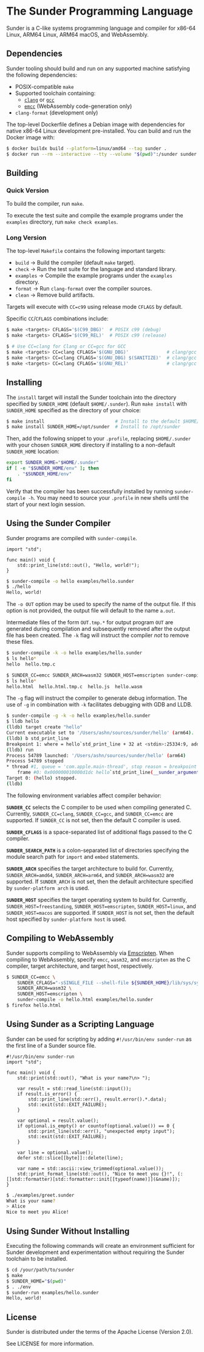 # The Sunder Programming Language
Sunder is a C-like systems programming language and compiler for x86-64 Linux,
ARM64 Linux, ARM64 macOS, and WebAssembly.

## Dependencies
Sunder tooling should build and run on any supported machine satisfying the
following dependencies:

+ POSIX-compatible `make`
+ Supported toolchain containing:
    + [`clang`](https://clang.llvm.org/) or [`gcc`](https://gcc.gnu.org/)
    + [`emcc`](https://emscripten.org/) (WebAssembly code-generation only)
+ `clang-format` (development only)

The top-level Dockerfile defines a Debian image with dependencies for native
x86-64 Linux development pre-installed. You can build and run the Docker image
with:

```sh
$ docker buildx build --platform=linux/amd64 --tag sunder .             # Build the image (do this once)
$ docker run --rm --interactive --tty --volume "$(pwd)":/sunder sunder  # Run the image (do this every time)
```

## Building
### Quick Version
To build the compiler, run `make`.

To execute the test suite and compile the example programs under the `examples`
directory, run `make check examples`.

### Long Version
The top-level `Makefile` contains the following important targets:

+ `build` → Build the compiler (default `make` target).
+ `check` → Run the test suite for the language and standard library.
+ `examples` → Compile the example programs under the `examples` directory.
+ `format` → Run `clang-format` over the compiler sources.
+ `clean` → Remove build artifacts.

Targets will execute with `CC=c99` using release mode `CFLAGS` by default.

Specific `CC`/`CFLAGS` combinations include:

```sh
$ make <targets> CFLAGS='$(C99_DBG)'  # POSIX c99 (debug)
$ make <targets> CFLAGS='$(C99_REL)'  # POSIX c99 (release)

$ # Use CC=clang for Clang or CC=gcc for GCC
$ make <targets> CC=clang CFLAGS='$(GNU_DBG)'              # clang/gcc (debug)
$ make <targets> CC=clang CFLAGS='$(GNU_DBG) $(SANITIZE)'  # clang/gcc (debug with Address Sanitizer)
$ make <targets> CC=clang CFLAGS='$(GNU_REL)'              # clang/gcc (release)
```

## Installing
The `install` target will install the Sunder toolchain into the directory
specified by `SUNDER_HOME` (default `$HOME/.sunder`). Run `make install` with
`SUNDER_HOME` specified as the directory of your choice:

```sh
$ make install                          # Install to the default $HOME/.sunder
$ make install SUNDER_HOME=/opt/sunder  # Install to /opt/sunder
```

Then, add the following snippet to your `.profile`, replacing `$HOME/.sunder`
with your chosen `SUNDER_HOME` directory if installing to a non-default
`SUNDER_HOME` location:

```sh
export SUNDER_HOME="$HOME/.sunder"
if [ -e "$SUNDER_HOME/env" ]; then
    . "$SUNDER_HOME/env"
fi
```

Verify that the compiler has been successfully installed by running
`sunder-compile -h`. You may need to source your `.profile` in new shells until
the start of your next login session.

## Using the Sunder Compiler
Sunder programs are compiled with `sunder-compile`.

```sunder
import "std";

func main() void {
    std::print_line(std::out(), "Hello, world!");
}
```

```sh
$ sunder-compile -o hello examples/hello.sunder
$ ./hello
Hello, world!
```

The `-o OUT` option may be used to specify the name of the output file. If this
option is not provided, the output file will default to the name `a.out`.

Intermediate files of the form `OUT.tmp.*` for output program `OUT` are
generated during compilation and subsequently removed after the output file has
been created. The `-k` flag will instruct the compiler *not* to remove these
files.

```sh
$ sunder-compile -k -o hello examples/hello.sunder
$ ls hello*
hello  hello.tmp.c

$ SUNDER_CC=emcc SUNDER_ARCH=wasm32 SUNDER_HOST=emscripten sunder-compile -k -o hello.html examples/hello.sunder
$ ls hello*
hello.html  hello.html.tmp.c  hello.js  hello.wasm
```

The `-g` flag will instruct the compiler to generate debug information. The use
of `-g` in combination with `-k` facilitates debugging with GDB and LLDB.

```sh
$ sunder-compile -g -k -o hello examples/hello.sunder
$ lldb hello
(lldb) target create "hello"
Current executable set to '/Users/ashn/sources/sunder/hello' (arm64).
(lldb) b std_print_line
Breakpoint 1: where = hello`std_print_line + 32 at <stdin>:25334:9, address = 0x000000010000d1dc
(lldb) run
Process 54789 launched: '/Users/ashn/sources/sunder/hello' (arm64)
Process 54789 stopped
* thread #1, queue = 'com.apple.main-thread', stop reason = breakpoint 1.1
    frame #0: 0x000000010000d1dc hello`std_print_line(__sunder_argument_0_writer=__sunder_std_writer @ 0x000000016fdff0c0, __sunder_argument_1_str=(start = "Hello, world!", count = 13)) at <stdin>:25334:9
Target 0: (hello) stopped.
(lldb)
```

The following environment variables affect compiler behavior:

**`SUNDER_CC`** selects the C compiler to be used when compiling generated C.
Currently, `SUNDER_CC=clang`, `SUNDER_CC=gcc`, and `SUNDER_CC=emcc` are
supported. If `SUNDER_CC` is not set, then the default C compiler is used.

**`SUNDER_CFLAGS`** is a space-separated list of additional flags passed to the
C compiler.

**`SUNDER_SEARCH_PATH`** is a colon-separated list of directories specifying
the module search path for `import` and `embed` statements.

**`SUNDER_ARCH`** specifies the target architecture to build for. Currently,
`SUNDER_ARCH=amd64`, `SUNDER_ARCH=arm64`, and `SUNDER_ARCH=wasm32` are
supported. If `SUNDER_ARCH` is not set, then the default architecture specified
by `sunder-platform arch` is used.

**`SUNDER_HOST`** specifies the target operating system to build for.
Currently, `SUNDER_HOST=freestanding`, `SUNDER_HOST=emscripten`,
`SUNDER_HOST=linux`, and `SUNDER_HOST=macos` are supported. If `SUNDER_HOST` is
not set, then the default host specified by `sunder-platform host` is used.

## Compiling to WebAssembly
Sunder supports compiling to WebAssembly via
[Emscripten](https://emscripten.org/). When compiling to WebAssembly, specify
`emcc`, `wasm32`, and `emscripten` as the C compiler, target architecture, and
target host, respectively.

```sh
$ SUNDER_CC=emcc \
    SUNDER_CFLAGS="-sSINGLE_FILE --shell-file ${SUNDER_HOME}/lib/sys/sys.wasm32-emscripten.html" \
    SUNDER_ARCH=wasm32 \
    SUNDER_HOST=emscripten \
    sunder-compile -o hello.html examples/hello.sunder
$ firefox hello.html
```

## Using Sunder as a Scripting Language
Sunder can be used for scripting by adding `#!/usr/bin/env sunder-run` as the
first line of a Sunder source file.

```sunder
#!/usr/bin/env sunder-run
import "std";

func main() void {
    std::print(std::out(), "What is your name?\n> ");

    var result = std::read_line(std::input());
    if result.is_error() {
        std::print_line(std::err(), result.error().*.data);
        std::exit(std::EXIT_FAILURE);
    }

    var optional = result.value();
    if optional.is_empty() or countof(optional.value()) == 0 {
        std::print_line(std::err(), "unexpected empty input");
        std::exit(std::EXIT_FAILURE);
    }

    var line = optional.value();
    defer std::slice[[byte]]::delete(line);

    var name = std::ascii::view_trimmed(optional.value());
    std::print_format_line(std::out(), "Nice to meet you {}!", (:[]std::formatter)[std::formatter::init[[typeof(name)]](&name)]);
}
```

```sh
$ ./examples/greet.sunder
What is your name?
> Alice
Nice to meet you Alice!
```

## Using Sunder Without Installing
Executing the following commands will create an environment sufficient for
Sunder development and experimentation without requiring the Sunder toolchain
to be installed.

```sh
$ cd /your/path/to/sunder
$ make
$ SUNDER_HOME="$(pwd)"
$ . ./env
$ sunder-run examples/hello.sunder
Hello, world!
```

## License
Sunder is distributed under the terms of the Apache License (Version 2.0).

See LICENSE for more information.
